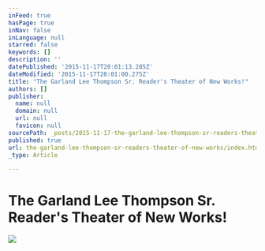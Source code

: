 ```yaml
---
inFeed: true
hasPage: true
inNav: false
inLanguage: null
starred: false
keywords: []
description: ''
datePublished: '2015-11-17T20:01:13.285Z'
dateModified: '2015-11-17T20:01:00.275Z'
title: "The Garland Lee Thompson Sr. Reader's Theater of New Works!"
authors: []
publisher:
  name: null
  domain: null
  url: null
  favicon: null
sourcePath: _posts/2015-11-17-the-garland-lee-thompson-sr-readers-theater-of-new-works.md
published: true
url: the-garland-lee-thompson-sr-readers-theater-of-new-works/index.html
_type: Article

---
```

# The Garland Lee Thompson Sr. Reader's Theater of New Works!
![](https://the-grid-user-content.s3-us-west-2.amazonaws.com/bac7e43f-2ec9-4097-a220-8b941ab0ead3.jpg)